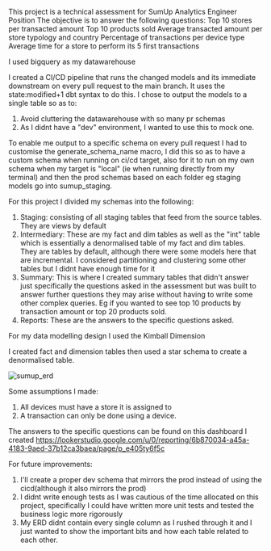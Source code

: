 This project is a technical assessment for SumUp Analytics Engineer Position
The objective is to answer the following questions:
Top 10 stores per transacted amount
Top 10 products sold
Average transacted amount per store typology and country
Percentage of transactions per device type
Average time for a store to perform its 5 first transactions

I used bigquery as my datawarehouse

I created a CI/CD pipeline that runs the changed models and its immediate downstream on every pull request to the main branch. It uses the state:modified+1 dbt syntax to do this. I chose to output the models to a single table so as to:
 1. Avoid cluttering the datawarehouse with so many pr schemas
 2. As I didnt have a "dev" environment, I wanted to use this to mock one. 

To enable me output to a specific schema on every pull request I had to customise the generate_schema_name macro, I did this so as to have a custom schema when running on ci/cd target, also for it to run on my own schema when my target is "local" (ie when running directly from my terminal) and then the prod schemas based on each folder eg staging models go into sumup_staging. 

For this project I divided my schemas into the following:
1. Staging: consisting of all staging tables that feed from the source tables. They are views by default
2. Intermediary: These are my fact and dim tables as well as the "int" table which is essentially a denormalised table of my fact and dim tables. They are tables by default, although there were some models here that are incremental. I considered partitioning and clustering some other tables but I didnt have enough time for it 
3. Summary: This is where I created summary tables that didn't answer just specifically the questions asked in the assessment but was built to answer further questions they may arise without having to write some other complex queries. Eg if you wanted to see top 10 products by transaction amount or top 20 products sold.
4. Reports: These are the answers to the specific questions asked. 

For my data modelling design I used the Kimball Dimension

I created fact and dimension tables then used a star schema to create a denormalised table.


![sumup_erd](https://user-images.githubusercontent.com/28759554/233973985-042745e9-4227-4ed3-8bc2-47e7e1104e8f.png)

Some assumptions I made:
1. All devices must have a store it is assigned to
2. A transaction can only be done using a device.


The answers to the specific questions can be found on this dashboard I created https://lookerstudio.google.com/u/0/reporting/6b870034-a45a-4183-9aed-37b12ca3baea/page/p_e405ty6f5c 

For future improvements:
1. I'll create a proper dev schema that mirrors the prod instead of using the cicd(although it also mirrors the prod)
2. I didnt write enough tests as I was cautious of the time allocated on this project, specifically I could have written more unit tests and tested the business logic more rigorously
3. My ERD didnt contain every single column as I rushed through it and I just wanted to show the important bits and how each table related to each other.
